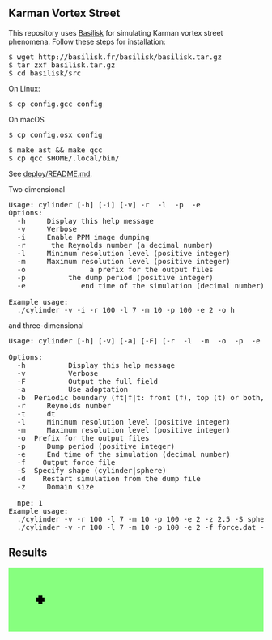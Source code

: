 <h2>Karman Vortex Street</h2>

This repository uses
[Basilisk](http://basilisk.fr/src/INSTALL)
for simulating Karman vortex street phenomena. Follow these steps for
installation:

<pre>
$ wget http://basilisk.fr/basilisk/basilisk.tar.gz
$ tar zxf basilisk.tar.gz
$ cd basilisk/src
</pre>

On Linux:
<pre>
$ cp config.gcc config
</pre>

On macOS
<pre>
$ cp config.osx config
</pre>

<pre>
$ make ast && make qcc
$ cp qcc $HOME/.local/bin/
</pre>

See [deploy/README.md](deploy/README.md).

Two dimensional
<pre>
Usage: cylinder [-h] [-i] [-v] -r <Reynolds number> -l <resolution level> -p <dump period> -e <end time>
Options:
  -h     Display this help message
  -v     Verbose
  -i     Enable PPM image dumping
  -r <Reynolds number>     the Reynolds number (a decimal number)
  -l <num>    Minimum resolution level (positive integer)
  -m <num>    Maximum resolution level (positive integer)
  -o <preifx>              a prefix for the output files
  -p <dump period>         the dump period (positive integer)
  -e <end time>            end time of the simulation (decimal number)

Example usage:
  ./cylinder -v -i -r 100 -l 7 -m 10 -p 100 -e 2 -o h
</pre>
and three-dimensional
<pre>
Usage: cylinder [-h] [-v] [-a] [-F] [-r <Reynolds number> -l <resolution level> -m <maximum resolution level> -o <prefix> -p <dump period> -e <end time> -f <force file> -S cylinder|sphere -z <domain size> [-b <boundaries>] [-d <dump file>]

Options:
  -h          Display this help message
  -v          Verbose
  -F          Output the full field
  -a          Use adoptation
  -b <string> Periodic boundary (ft|f|t: front (f), top (t) or both, default is symmetric boundary)
  -r <num>    Reynolds number
  -t <num>    dt
  -l <num>    Minimum resolution level (positive integer)
  -m <num>    Maximum resolution level (positive integer)
  -o <string> Prefix for the output files
  -p <num>    Dump period (positive integer)
  -e <num>    End time of the simulation (decimal number)
  -f <file>   Output force file
  -S <string> Specify shape (cylinder|sphere)
  -d <file>   Restart simulation from the dump file
  -z <num>    Domain size

  npe: 1
Example usage:
  ./cylinder -v -r 100 -l 7 -m 10 -p 100 -e 2 -z 2.5 -S sphere
  ./cylinder -v -r 100 -l 7 -m 10 -p 100 -e 2 -f force.dat -z 2.5 -S cylinder -o h -b t
</pre>


<h2>Results</h2>

<p align="center"><img src="img/karman.gif"/></p>
